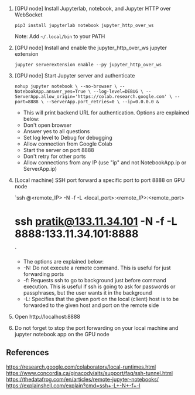 1. [GPU node] Install Jupyterlab, notebook, and Jupyter HTTP over WebSocket
	
	`pip3 install jupyterlab notebook jupyter_http_over_ws`

	Note: Add `~/.local/bin` to your PATH

2. [GPU node] Install and enable the jupyter_http_over_ws jupyter extension

	`jupyter serverextension enable --py jupyter_http_over_ws`

3. [GPU node] Start Jupyter server and authenticate

	`nohup jupyter notebook \
--no-browser \
--NotebookApp.answer_yes=True \
--log-level=DEBUG \
--ServerApp.allow_origin='https://colab.research.google.com' \
--port=8888 \
--ServerApp.port_retries=0 \
--ip=0.0.0.0 &
  	`

  	* This will print backend URL for authentication. Options are explained below:
  	* Don't open browser
  	* Answer yes to all questions
  	* Set log level to Debug for debugging
  	* Allow connection from Google Colab
  	* Start the server on port 8888
  	* Don't retry for other ports
  	* Allow connections from any IP (use "ip" and not NotebookApp.ip or ServerApp.ip)

4. [Local machine] SSH port forward a specific port to port 8888 on GPU node
	
	`ssh <username>@<remote_IP> -N -f -L <local_port>:<remote_IP>:<remote_port>
	 # ssh pratik@133.11.34.101 -N -f -L 8888:133.11.34.101:8888
	`

	* The options are explained below:
	* -N: Do not execute a remote command.  This is useful for just forwarding ports
	* -f: Requests ssh to go to background just before command execution.  This is useful if ssh is going to
        ask for passwords or passphrases, but the user wants it in the background
    * -L: Specifies that the given port on the local (client) host is to be forwarded to the given host and
        port on the remote side


4. Open http://localhost:8888

5. Do not forget to stop the port forwarding on your local machine and jupyter notebook app on the GPU node


## References
https://research.google.com/colaboratory/local-runtimes.html
https://www.concordia.ca/ginacody/aits/support/faq/ssh-tunnel.html
https://thedatafrog.com/en/articles/remote-jupyter-notebooks/
https://explainshell.com/explain?cmd=ssh+-L+-N+-f+-l
